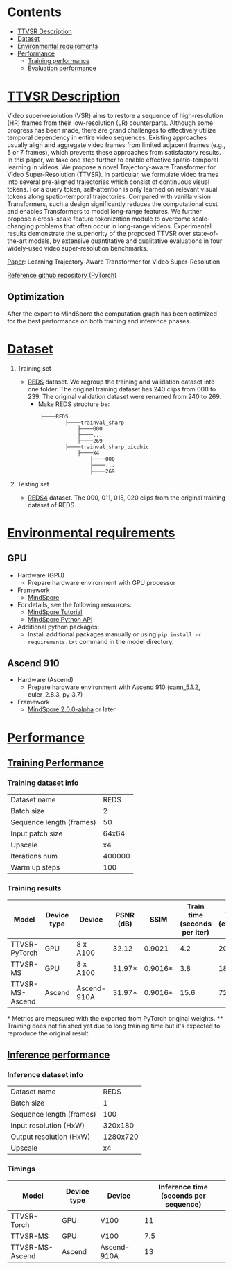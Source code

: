 # Contents

- [TTVSR Description](#ttvsr-description)
- [Dataset](#dataset)
- [Environmental requirements](#environmental-requirements)
- [Performance](#performance)
    - [Training performance](#training-performance)
    - [Evaluation performance](#evaluation-performance)

# [TTVSR Description](#contents)

Video super-resolution (VSR) aims to restore a sequence of high-resolution (HR) frames from their low-resolution (LR)
counterparts. Although some progress has been made, there are grand challenges to effectively utilize temporal
dependency in entire video sequences. Existing approaches usually align and aggregate video frames from limited adjacent
frames (e.g., 5 or 7 frames), which prevents these approaches from satisfactory results. In this paper, we take one step
further to enable effective spatio-temporal learning in videos. We propose a novel Trajectory-aware Transformer for
Video Super-Resolution (TTVSR). In particular, we formulate video frames into several pre-aligned trajectories which
consist of continuous visual tokens. For a query token, self-attention is only learned on relevant visual tokens along
spatio-temporal trajectories. Compared with vanilla vision Transformers, such a design significantly reduces the
computational cost and enables Transformers to model long-range features. We further propose a cross-scale feature
tokenization module to overcome scale-changing problems that often occur in long-range videos. Experimental results
demonstrate the superiority of the proposed TTVSR over state-of-the-art models, by extensive quantitative and
qualitative evaluations in four widely-used video super-resolution benchmarks.

[Paper](https://arxiv.org/abs/2204.04216): Learning Trajectory-Aware Transformer for Video Super-Resolution

[Reference github repository (PyTorch)](https://github.com/researchmm/TTVSR)

## Optimization

After the export to MindSpore the computation graph has been optimized for the best performance on both training and
inference phases.

# [Dataset](#contents)

1. Training set
    * [REDS](https://seungjunnah.github.io/Datasets/reds.html) dataset. We regroup the training and validation dataset
      into one folder. The original training dataset has 240 clips from 000 to 239. The original validation dataset were
      renamed from 240 to 269.
        - Make REDS structure be:
        ```
            ├────REDS
                    ├────trainval_sharp
                        ├────000
                        ├────...
                        ├────269
                    ├────trainval_sharp_bicubic
                        ├────X4
                            ├────000
                            ├────...
                            ├────269
        ```

2. Testing set
    * [REDS4](https://seungjunnah.github.io/Datasets/reds.html) dataset. The 000, 011, 015, 020 clips from the original
      training dataset of REDS.

# [Environmental requirements](#contents)

## GPU

- Hardware (GPU)
    - Prepare hardware environment with GPU processor
- Framework
    - [MindSpore](https://www.mindspore.cn/install)
- For details, see the following resources:
    - [MindSpore Tutorial](https://www.mindspore.cn/tutorials/zh-CN/master/index.html)
    - [MindSpore Python API](https://www.mindspore.cn/docs/zh-CN/master/index.html)
- Additional python packages:
    - Install additional packages manually or using `pip install -r requirements.txt` command in the model directory.

## Ascend 910

- Hardware (Ascend)
    - Prepare hardware environment with Ascend 910 (cann_5.1.2, euler_2.8.3, py_3.7)
- Framework
    - [MindSpore 2.0.0-alpha](https://www.mindspore.cn/install) or later

# [Performance](#contents)

## [Training Performance](#contents)

### Training dataset info

|                          |        |
|--------------------------|--------|
| Dataset name             | REDS   |
| Batch size               | 2      |
| Sequence length (frames) | 50     |
| Input patch size         | 64x64  |
| Upscale                  | x4     |
| Iterations num           | 400000 |
| Warm up steps            | 100    |

### Training results

| Model           | Device type | Device      | PSNR (dB) | SSIM     | Train time (seconds per iter) | Train time (expected)\** |
|-----------------|-------------|-------------|-----------|----------|-------------------------------|--------------------------|
| TTVSR-PyTorch   | GPU         | 8 x A100    | 32.12     | 0.9021   | 4.2                           | 20 days                  |
| TTVSR-MS        | GPU         | 8 x A100    | 31.97\*   | 0.9016\* | 3.8                           | 18 days                  |
| TTVSR-MS-Ascend | Ascend      | Ascend-910A | 31.97\*   | 0.9016\* | 15.6                          | 72 days                  |

\* Metrics are measured with the exported from PyTorch original weights.
\** Training does not finished yet due to long training time but it's expected to reproduce the original result.

## [Inference performance](#contents)

### Inference dataset info

|                          |          |
|--------------------------|----------|
| Dataset name             | REDS     |
| Batch size               | 1        |
| Sequence length (frames) | 100      |
| Input resolution (HxW)   | 320x180  |
| Output resolution (HxW)  | 1280x720 |
| Upscale                  | x4       |

### Timings

| Model           | Device type | Device      | Inference time (seconds per sequence) |
|-----------------|-------------|-------------|---------------------------------------|
| TTVSR-Torch     | GPU         | V100        | 11                                    |
| TTVSR-MS        | GPU         | V100        | 7.5                                   |
| TTVSR-MS-Ascend | Ascend      | Ascend-910A | 13                                    |
